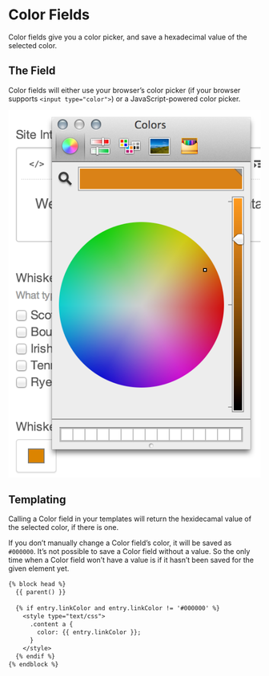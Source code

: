 # Color Fields

Color fields give you a color picker, and save a hexadecimal value of the selected color.

## The Field

Color fields will either use your browser’s color picker (if your browser supports `<input type="color">`) or a JavaScript-powered color picker.

![color-entry.2x](./images/field-types/color/color-entry.2x.png)

## Templating

Calling a Color field in your templates will return the hexidecamal value of the selected color, if there is one.

If you don’t manually change a Color field’s color, it will be saved as `#000000`. It’s not possible to save a Color field without a value. So the only time when a Color field won’t have a value is if it hasn’t been saved for the given element yet.

```twig
{% block head %}
  {{ parent() }}

  {% if entry.linkColor and entry.linkColor != '#000000' %}
    <style type="text/css">
      .content a {
        color: {{ entry.linkColor }};
      }
    </style>
  {% endif %}
{% endblock %}
```
